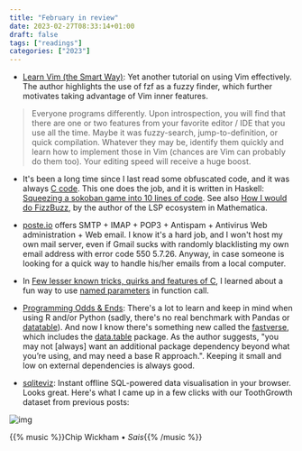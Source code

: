 ```yaml
---
title: "February in review"
date: 2023-02-27T08:33:14+01:00
draft: false
tags: ["readings"]
categories: ["2023"]
---
```


- [Learn Vim (the Smart Way)](https://github.com/iggredible/Learn-Vim): Yet another tutorial on using Vim effectively. The author highlights the use of fzf as a fuzzy finder, which further motivates taking advantage of Vim inner features.

> Everyone programs differently. Upon introspection, you will find that there are one or two features from your favorite editor / IDE that you use all the time. Maybe it was fuzzy-search, jump-to-definition, or quick compilation. Whatever they may be, identify them quickly and learn how to implement those in Vim (chances are Vim can probably do them too). Your editing speed will receive a huge boost.

- It's been a long time since I last read some obfuscated code, and it was always [C code](https://www.ioccc.org/). This one does the job, and it is written in Haskell: [Squeezing a sokoban game into 10 lines of code](https://www.cole-k.com/2023/02/21/tiny-games-hs/). See also [How I would do FizzBuzz](https://bostick.github.io/blog/2022/05/fizz-buzz/), by the author of the LSP ecosystem in Mathematica.

- [poste.io](https://poste.io/) offers SMTP + IMAP + POP3 + Antispam + Antivirus Web administration + Web email. I know it's a hard job, and I won't host my own mail server, even if Gmail sucks with randomly blacklisting my own email address with error code 550 5.7.26. Anyway, in case someone is looking for a quick way to handle his/her emails from a local computer.

- In [Few lesser known tricks, quirks and features of C](https://blog.joren.ga/less-known-c), I learned about a fun way to use [named parameters](https://blog.joren.ga/less-known-c#named-function-parameters) in function call.

- [Programming Odds & Ends](https://m-clark.github.io/posts/2022-07-25-programming/#coalesceifelse): There's a lot to learn and keep in mind when using R and/or Python (sadly, there's no real benchmark with Pandas or [datatable](/post/python-datatable/)). And now I know there's something new called the [fastverse](https://fastverse.github.io/fastverse/), which includes the [data.table](https://github.com/Rdatatable/data.table) package. As the author suggests, "you may not [always] want an additional package dependency beyond what you’re using, and may need a base R approach.". Keeping it small and low on external dependencies is always good.

- [sqliteviz](https://sqliteviz.com/): Instant offline SQL-powered data visualisation in your browser. Looks great. Here's what I came up in a few clicks with our ToothGrowth dataset from previous posts:

![img](/img/2023-02-27-10-29-02.png)

{{% music %}}Chip Wickham • _Sais_{{% /music %}}
